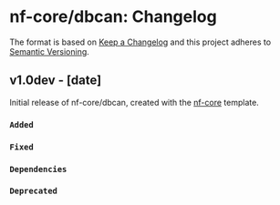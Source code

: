 # nf-core/dbcan: Changelog

The format is based on [Keep a Changelog](https://keepachangelog.com/en/1.0.0/)
and this project adheres to [Semantic Versioning](https://semver.org/spec/v2.0.0.html).

## v1.0dev - [date]

Initial release of nf-core/dbcan, created with the [nf-core](https://nf-co.re/) template.

### `Added`

### `Fixed`

### `Dependencies`

### `Deprecated`
